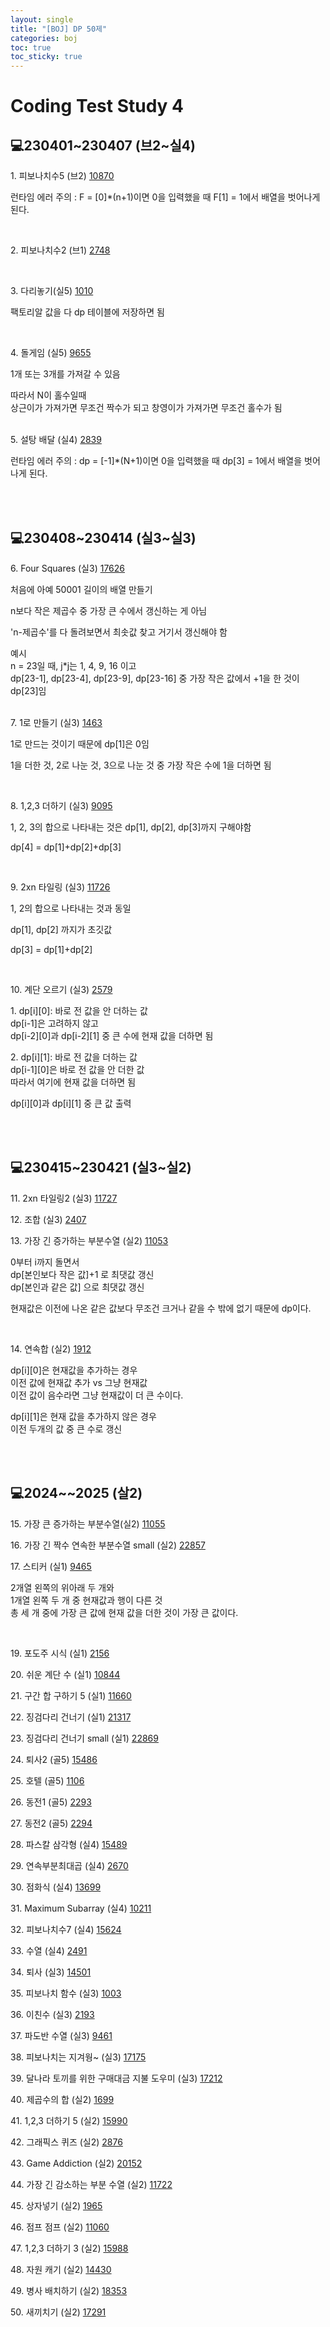 ```yaml
---
layout: single
title: "[BOJ] DP 50제"
categories: boj
toc: true
toc_sticky: true
---
```


# Coding Test Study 4

## 💻230401~230407 (브2~실4)

1\. 피보나치수5 (브2)
[10870](https://www.acmicpc.net/problem/10870)

<div class="blue-box">
  <p>런타임 에러 주의 : F = [0]*(n+1)이면 0을 입력했을 때 F[1] = 1에서 배열을 벗어나게 된다.</p>
</div>

<script src="https://gist.github.com/chlwlstlf/3c12cd556d23429358df3101030008bd.js"></script>

<br>

2\. 피보나치수2 (브1)
[2748](https://www.acmicpc.net/problem/2748)

<script src="https://gist.github.com/chlwlstlf/f59a84dd26fa6b92313e215fd2c84b76.js"></script>

<br>

3\. 다리놓기(실5)
[1010](https://www.acmicpc.net/problem/1010)

<div class="blue-box">
  <p>팩토리알 값을 다 dp 테이블에 저장하면 됨</p>
</div>

<script src="https://gist.github.com/chlwlstlf/8b2e383a30f0acf0defc2d746fa37846.js"></script>

<br>

4\. 돌게임 (실5)
[9655](https://www.acmicpc.net/problem/9655)

<div class="blue-box">
  <p>1개 또는 3개를 가져갈 수 있음</p>
	<div>따라서 N이 홀수일때</div>
	<div>상근이가 가져가면 무조건 짝수가 되고 창영이가 가져가면 무조건 홀수가 됨</div>
</div>

<script src="https://gist.github.com/chlwlstlf/e400a9cf98e5ef1a6001cf60b7d3982e.js"></script>

<br>

5\. 설탕 배달 (실4)
[2839](https://www.acmicpc.net/problem/2839)

<div class="blue-box">
  <p>런타임 에러 주의 : dp = [-1]*(N+1)이면 0을 입력했을 때 dp[3] = 1에서 배열을 벗어나게 된다.</p>
</div>

<script src="https://gist.github.com/chlwlstlf/08a276aa56c93c09afb7e80623b7b069.js"></script>

<br>
<br>

## 💻230408~230414 (실3~실3)

6\. Four Squares (실3)
[17626](https://www.acmicpc.net/problem/17626)

<div class="blue-box">
  <p>처음에 아예 50001 길이의 배열 만들기</p>
  <p>n보다 작은 제곱수 중 가장 큰 수에서 갱신하는 게 아님</p>
  <p>'n-제곱수'를 다 돌려보면서 최솟값 찾고 거기서 갱신해야 함</p>
  <div>예시</div>
  <div>n = 23일 때, j*j는 1, 4, 9, 16 이고</div>
  <div>dp[23-1], dp[23-4], dp[23-9], dp[23-16] 중 가장 작은 값에서 +1을 한 것이 dp[23]임</div>
</div>

<script src="https://gist.github.com/chlwlstlf/e075a71a20c5bfa0709e3e320f28f48a.js"></script>

<br>

7\. 1로 만들기 (실3)
[1463](https://www.acmicpc.net/problem/1463)

<div class="blue-box">
  <p>1로 만드는 것이기 때문에 dp[1]은 0임</p>
  <p>1을 더한 것, 2로 나눈 것, 3으로 나눈 것 중 가장 작은 수에 1을 더하면 됨</p>
</div>

<script src="https://gist.github.com/chlwlstlf/98e2e0285a7dfb76de89e6a9d5152d98.js"></script>

<br>

8\. 1,2,3 더하기 (실3)
[9095](https://www.acmicpc.net/problem/9095)

<div class="blue-box">
  <p>1, 2, 3의 합으로 나타내는 것은 dp[1], dp[2], dp[3]까지 구해야함</p>
  <p>dp[4] = dp[1]+dp[2]+dp[3]</p>
</div>

<script src="https://gist.github.com/chlwlstlf/f9c7821404806b5b5b5af3af19a4f3e8.js"></script>

<br>

9\. 2xn 타일링 (실3)
[11726](https://www.acmicpc.net/problem/11726)

<div class="blue-box">
  <p>1, 2의 합으로 나타내는 것과 동일</p>
  <p>dp[1], dp[2] 까지가 초깃값</p>
  <p>dp[3] = dp[1]+dp[2]</p>
</div>

<script src="https://gist.github.com/chlwlstlf/07c400bcbcb8f463c1b790a2cb74df99.js"></script>

<br>

10\. 계단 오르기 (실3)
[2579](https://www.acmicpc.net/problem/2579)

<div class="blue-box">
  <p>
    <div>1. dp[i][0]: 바로 전 값을 안 더하는 값</div>
    <div>dp[i-1]은 고려하지 않고</div>
    <div>dp[i-2][0]과 dp[i-2][1] 중 큰 수에 현재 값을 더하면 됨</div> 
  </p>

  <p>
    <div>2. dp[i][1]: 바로 전 값을 더하는 값</div>
    <div>dp[i-1][0]은 바로 전 값을 안 더한 값</div>
    <div>따라서 여기에 현재 값을 더하면 됨</div> 
  </p>

  <p>dp[i][0]과 dp[i][1] 중 큰 값 출력</p>
</div>

<script src="https://gist.github.com/chlwlstlf/95e51cd0b0c52828d2dee7c682fb232c.js"></script>

<br>
<br>

## 💻230415~230421 (실3~실2)

11\. 2xn 타일링2 (실3)
[11727](https://www.acmicpc.net/problem/11727)

12\. 조합 (실3)
[2407](https://www.acmicpc.net/problem/2407)

13\. 가장 긴 증가하는 부분수열 (실2)
[11053](https://www.acmicpc.net/problem/11053)

<div class="blue-box">
  <div>0부터 i까지 돌면서</div>
  <div>dp[본인보다 작은 값]+1 로 최댓값 갱신</div>
  <div>dp[본인과 같은 값] 으로 최댓값 갱신</div>
  <p>현재값은 이전에 나온 같은 값보다 무조건 크거나 같을 수 밖에 없기 때문에 dp이다.</p>
</div>

<script src="https://gist.github.com/chlwlstlf/2c1a43a70f24cacae29651d6c053116e.js"></script>

<br>

14\. 연속합 (실2)
[1912](https://www.acmicpc.net/problem/1912)

<div class="blue-box">
  <p>
    <div>dp[i][0]은 현재값을 추가하는 경우</div>
    <div>이전 값에 현재값 추가 vs 그냥 현재값</div>
    <div>이전 값이 음수라면 그냥 현재값이 더 큰 수이다.</div>
  </p>
  <p>
    <div>dp[i][1]은 현재 값을 추가하지 않은 경우</div>
    <div>이전 두개의 값 중 큰 수로 갱신</div>
  </p>
</div>

<script src="https://gist.github.com/chlwlstlf/7e414bb0e488bb522f88ff8e24bde0aa.js"></script>

<br>
<br>

## 💻2024~~2025 (살2)

15\. 가장 큰 증가하는 부분수열(실2)
[11055](https://www.acmicpc.net/problem/11055)

16\. 가장 긴 짝수 연속한 부분수열 small (실2)
[22857](https://www.acmicpc.net/problem/22857)

17\. 스티커 (실1)
[9465](https://www.acmicpc.net/problem/9465)

<div class="blue-box">
  <p>
    <div>2개열 왼쪽의 위아래 두 개와</div>
    <div>1개열 왼쪽 두 개 중 현재값과 행이 다른 것</div>
    <div>총 세 개 중에 가장 큰 값에 현재 값을 더한 것이 가장 큰 값이다.</div>
  </p>
</div>

<script src="https://gist.github.com/chlwlstlf/668533b70fba277d4212c6e1f409afbe.js"></script>

<br>

19\. 포도주 시식 (실1)
[2156](https://www.acmicpc.net/problem/2156)

20\. 쉬운 계단 수 (실1)
[10844](https://www.acmicpc.net/problem/10844)

21\. 구간 합 구하기 5 (실1)
[11660](https://www.acmicpc.net/problem/11660)

22\. 징검다리 건너기 (실1)
[21317](https://www.acmicpc.net/problem/21317)

23\. 징검다리 건너기 small (실1)
[22869](https://www.acmicpc.net/problem/22869)

24\. 퇴사2 (골5)
[15486](https://www.acmicpc.net/problem/15486)

25\. 호텔 (골5)
[1106](https://www.acmicpc.net/problem/1106)

26\. 동전1 (골5)
[2293](https://www.acmicpc.net/problem/2293)

27\. 동전2 (골5)
[2294](https://www.acmicpc.net/problem/2294)

28\. 파스칼 삼각형 (실4)
[15489](https://www.acmicpc.net/problem/15489)

29\. 연속부분최대곱 (실4)
[2670](https://www.acmicpc.net/problem/2670)

30\. 점화식 (실4)
[13699](https://www.acmicpc.net/problem/13699)

31\. Maximum Subarray (실4)
[10211](https://www.acmicpc.net/problem/10211)

32\. 피보나치수7 (실4)
[15624](https://www.acmicpc.net/problem/15624)

33\. 수열 (실4)
[2491](https://www.acmicpc.net/problem/2491)

34\. 퇴사 (실3)
[14501](https://www.acmicpc.net/problem/14501)

35\. 피보나치 함수 (실3)
[1003](https://www.acmicpc.net/problem/1003)

36\. 이친수 (실3)
[2193](https://www.acmicpc.net/problem/2193)

37\. 파도반 수열 (실3)
[9461](https://www.acmicpc.net/problem/9461)

38\. 피보나치는 지겨웡~ (실3)
[17175](https://www.acmicpc.net/problem/17175)

39\. 달나라 토끼를 위한 구매대금 지불 도우미 (실3)
[17212](https://www.acmicpc.net/problem/17212)

40\. 제곱수의 합 (실2)
[1699](https://www.acmicpc.net/problem/1699)

41\. 1,2,3 더하기 5 (실2)
[15990](https://www.acmicpc.net/problem/15990)

42\. 그래픽스 퀴즈 (실2)
[2876](https://www.acmicpc.net/problem/2876)

43\. Game Addiction (실2)
[20152](https://www.acmicpc.net/problem/20152)

44\. 가장 긴 감소하는 부분 수열 (실2)
[11722](https://www.acmicpc.net/problem/11722)

45\. 상자넣기 (실2)
[1965](https://www.acmicpc.net/problem/1965)

46\. 점프 점프 (실2)
[11060](https://www.acmicpc.net/problem/11060)

47\. 1,2,3 더하기 3 (실2)
[15988](https://www.acmicpc.net/problem/15988)

48\. 자원 캐기 (실2)
[14430](https://www.acmicpc.net/problem/14430)

49\. 병사 배치하기 (실2)
[18353](https://www.acmicpc.net/problem/18353)

50\. 새끼치기 (실2)
[17291](https://www.acmicpc.net/problem/17291)
